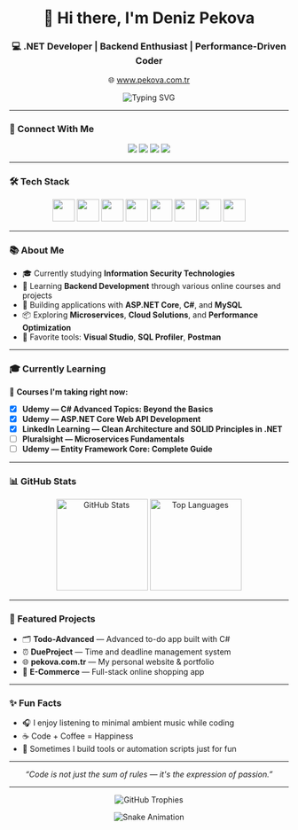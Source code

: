 <!-- Profile Header -->
<h1 align="center">👋 Hi there, I'm <strong>Deniz Pekova</strong></h1>
<h3 align="center">💻 .NET Developer | Backend Enthusiast | Performance-Driven Coder</h3>

<p align="center">
  🌐 <a href="https://www.pekova.com.tr" target="_blank">www.pekova.com.tr</a>
</p>

<!-- Typing Animation -->
<p align="center">
  <img src="https://readme-typing-svg.herokuapp.com?size=20&duration=3500&color=00C2FF&center=true&vCenter=true&width=550&lines=.NET+Developer;Backend+Developer+in+Progress;Information+Security+Student;Lifelong+Learner+%F0%9F%93%9A;Clean+Code+and+Performance+Lover+%E2%9C%A8" alt="Typing SVG" />
</p>

---

### 🔗 Connect With Me

<p align="center">
  <a href="https://twitter.com/FaxrorS"><img src="https://img.shields.io/badge/Twitter-1DA1F2?logo=twitter&logoColor=white" /></a>
  <a href="https://www.instagram.com/deniz_pekova/"><img src="https://img.shields.io/badge/Instagram-E4405F?logo=instagram&logoColor=white" /></a>
  <a href="https://linkedin.com"><img src="https://img.shields.io/badge/LinkedIn-0A66C2?logo=linkedin&logoColor=white" /></a>
  <a href="https://www.pekova.com.tr"><img src="https://img.shields.io/badge/Website-pekova.com.tr-0A0A0A?logo=vercel&logoColor=white" /></a>
</p>

---

### 🛠 Tech Stack

<p align="center">
  <img src="https://cdn.jsdelivr.net/gh/devicons/devicon/icons/csharp/csharp-original.svg" width="40px" />
  <img src="https://cdn.jsdelivr.net/gh/devicons/devicon/icons/dot-net/dot-net-original-wordmark.svg" width="40px" />
  <img src="https://cdn.jsdelivr.net/gh/devicons/devicon/icons/dotnetcore/dotnetcore-original.svg" width="40px" />
  <img src="https://cdn.jsdelivr.net/gh/devicons/devicon/icons/mysql/mysql-original.svg" width="40px" />
  <img src="https://cdn.jsdelivr.net/gh/devicons/devicon/icons/html5/html5-original.svg" width="40px" />
  <img src="https://cdn.jsdelivr.net/gh/devicons/devicon/icons/css3/css3-original.svg" width="40px" />
  <img src="https://cdn.jsdelivr.net/gh/devicons/devicon/icons/bootstrap/bootstrap-plain-wordmark.svg" width="40px" />
  <img src="https://cdn.jsdelivr.net/gh/devicons/devicon/icons/git/git-original.svg" width="40px" />
</p>

---

### 📚 About Me

- 🎓 Currently studying **Information Security Technologies**  
- 🧠 Learning **Backend Development** through various online courses and projects  
- 🚀 Building applications with **ASP.NET Core**, **C#**, and **MySQL**  
- 📦 Exploring **Microservices**, **Cloud Solutions**, and **Performance Optimization**  
- 🧰 Favorite tools: **Visual Studio**, **SQL Profiler**, **Postman**

---

### 🎓 Currently Learning

📘 **Courses I'm taking right now:**
- [x] **Udemy — C# Advanced Topics: Beyond the Basics**  
- [x] **Udemy — ASP.NET Core Web API Development**  
- [x] **LinkedIn Learning — Clean Architecture and SOLID Principles in .NET**  
- [ ] **Pluralsight — Microservices Fundamentals**  
- [ ] **Udemy — Entity Framework Core: Complete Guide**

---

### 📊 GitHub Stats

<p align="center">
  <img src="https://github-readme-stats.vercel.app/api?username=Faxror&show_icons=true&theme=radical" alt="GitHub Stats" height="165" />
  <img src="https://github-readme-stats.vercel.app/api/top-langs/?username=Faxror&layout=compact&theme=radical" alt="Top Languages" height="165" />
</p>

---

### 🎯 Featured Projects

- 🗂️ **Todo-Advanced** — Advanced to-do app built with C#  
- ⏰ **DueProject** — Time and deadline management system  
- 🌐 **pekova.com.tr** — My personal website & portfolio  
- 🛒 **E-Commerce** — Full-stack online shopping app  

---

### ✨ Fun Facts

- 🎧 I enjoy listening to minimal ambient music while coding  
- ☕ Code + Coffee = Happiness  
- 🧩 Sometimes I build tools or automation scripts just for fun  

---

<p align="center">
  <i>“Code is not just the sum of rules — it's the expression of passion.”</i>
</p>

---

<!-- Trophy & Snake Animation -->
<p align="center">
  <img src="https://github-profile-trophy.vercel.app/?username=Faxror&theme=onedark&no-frame=true&margin-w=15" alt="GitHub Trophies" />
</p>

<p align="center">
  <img src="https://github.com/Faxror/Faxror/blob/output/github-contribution-grid-snake.svg" alt="Snake Animation" />
</p>
